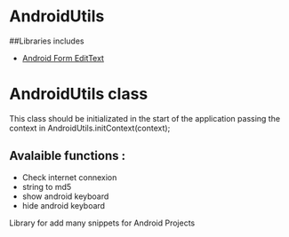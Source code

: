 # AndroidUtils

##Libraries includes
- [Android Form EditText](https://github.com/vekexasia/android-edittext-validator)

# AndroidUtils class

This class should be initializated in the start of the application passing the context in AndroidUtils.initContext(context);

## Avalaible functions :

- Check internet connexion
- string to md5
- show android keyboard 
- hide android keyboard 

Library for add many snippets for Android Projects


